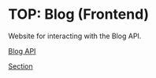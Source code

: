 # TOP: Blog (Frontend)
Website for interacting with the Blog API.

[Blog API](https://github.com/endulum/odin-blog-api)

[Section](https://www.theodinproject.com/lessons/nodejs-blog-api)